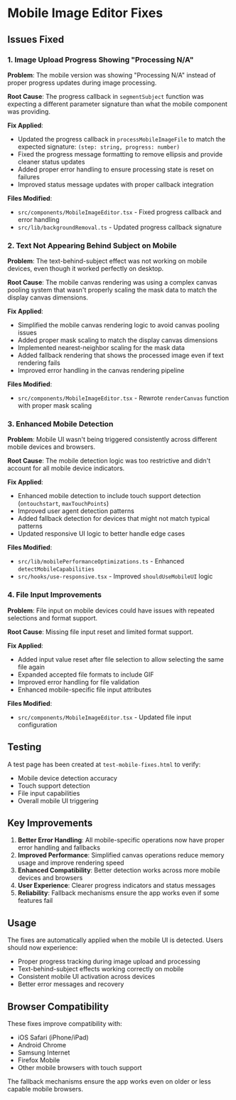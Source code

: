 # Mobile Image Editor Fixes

## Issues Fixed

### 1. Image Upload Progress Showing "Processing N/A"

**Problem**: The mobile version was showing "Processing N/A" instead of proper progress updates during image processing.

**Root Cause**: The progress callback in `segmentSubject` function was expecting a different parameter signature than what the mobile component was providing.

**Fix Applied**:
- Updated the progress callback in `processMobileImageFile` to match the expected signature: `(step: string, progress: number)`
- Fixed the progress message formatting to remove ellipsis and provide cleaner status updates
- Added proper error handling to ensure processing state is reset on failures
- Improved status message updates with proper callback integration

**Files Modified**:
- `src/components/MobileImageEditor.tsx` - Fixed progress callback and error handling
- `src/lib/backgroundRemoval.ts` - Updated progress callback signature

### 2. Text Not Appearing Behind Subject on Mobile

**Problem**: The text-behind-subject effect was not working on mobile devices, even though it worked perfectly on desktop.

**Root Cause**: The mobile canvas rendering was using a complex canvas pooling system that wasn't properly scaling the mask data to match the display canvas dimensions.

**Fix Applied**:
- Simplified the mobile canvas rendering logic to avoid canvas pooling issues
- Added proper mask scaling to match the display canvas dimensions
- Implemented nearest-neighbor scaling for the mask data
- Added fallback rendering that shows the processed image even if text rendering fails
- Improved error handling in the canvas rendering pipeline

**Files Modified**:
- `src/components/MobileImageEditor.tsx` - Rewrote `renderCanvas` function with proper mask scaling

### 3. Enhanced Mobile Detection

**Problem**: Mobile UI wasn't being triggered consistently across different mobile devices and browsers.

**Root Cause**: The mobile detection logic was too restrictive and didn't account for all mobile device indicators.

**Fix Applied**:
- Enhanced mobile detection to include touch support detection (`ontouchstart`, `maxTouchPoints`)
- Improved user agent detection patterns
- Added fallback detection for devices that might not match typical patterns
- Updated responsive UI logic to better handle edge cases

**Files Modified**:
- `src/lib/mobilePerformanceOptimizations.ts` - Enhanced `detectMobileCapabilities`
- `src/hooks/use-responsive.tsx` - Improved `shouldUseMobileUI` logic

### 4. File Input Improvements

**Problem**: File input on mobile devices could have issues with repeated selections and format support.

**Root Cause**: Missing file input reset and limited format support.

**Fix Applied**:
- Added input value reset after file selection to allow selecting the same file again
- Expanded accepted file formats to include GIF
- Improved error handling for file validation
- Enhanced mobile-specific file input attributes

**Files Modified**:
- `src/components/MobileImageEditor.tsx` - Updated file input configuration

## Testing

A test page has been created at `test-mobile-fixes.html` to verify:
- Mobile device detection accuracy
- Touch support detection
- File input capabilities
- Overall mobile UI triggering

## Key Improvements

1. **Better Error Handling**: All mobile-specific operations now have proper error handling and fallbacks
2. **Improved Performance**: Simplified canvas operations reduce memory usage and improve rendering speed
3. **Enhanced Compatibility**: Better detection works across more mobile devices and browsers
4. **User Experience**: Clearer progress indicators and status messages
5. **Reliability**: Fallback mechanisms ensure the app works even if some features fail

## Usage

The fixes are automatically applied when the mobile UI is detected. Users should now experience:
- Proper progress tracking during image upload and processing
- Text-behind-subject effects working correctly on mobile
- Consistent mobile UI activation across devices
- Better error messages and recovery

## Browser Compatibility

These fixes improve compatibility with:
- iOS Safari (iPhone/iPad)
- Android Chrome
- Samsung Internet
- Firefox Mobile
- Other mobile browsers with touch support

The fallback mechanisms ensure the app works even on older or less capable mobile browsers.